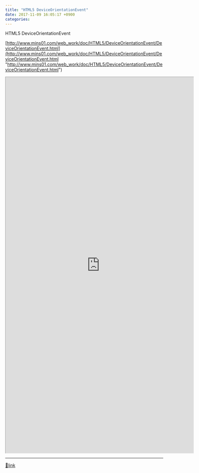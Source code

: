 ```yaml
---
title: "HTML5 DeviceOrientationEvent"
date: 2017-11-09 16:05:17 +0900
categories: 
---
```

  

HTML5 DeviceOrientationEvent  
  
[http://www.mins01.com/web_work/doc/HTML5/DeviceOrientationEvent/DeviceOrientationEvent.html](http://www.mins01.com/web_work/doc/HTML5/DeviceOrientationEvent/DeviceOrientationEvent.html "http://www.mins01.com/web_work/doc/HTML5/DeviceOrientationEvent/DeviceOrientationEvent.html")  
<iframe frameborder="1" height="1200" src=" http://www.mins01.com/web_work/doc/HTML5/DeviceOrientationEvent/DeviceOrientationEvent.html" style="border-width: 1px;" width="600"></iframe>  




  ***
[🔗link](http://www.mins01.com/mh/tech/read/1124)